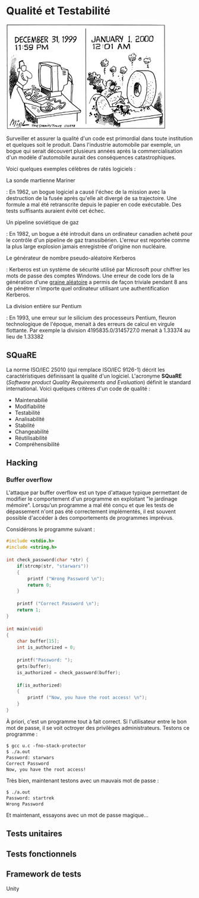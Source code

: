 # Qualité et Testabilité

![Bogue de l'an 2000](../assets/figures/y2k-bug.webp)

Surveiller et assurer la qualité d'un code est primordial dans toute institution et quelques soit le produit. Dans l'industrie automobile par exemple, un bogue qui serait découvert plusieurs années après la commercialisation d'un modèle d'automobile aurait des conséquences catastrophiques.

Voici quelques exemples célèbres de ratés logiciels :

La sonde martienne Mariner

: En 1962, un bogue logiciel a causé l'échec de la mission avec la destruction de la fusée après qu'elle ait divergé de sa trajectoire. Une formule a mal été retranscrite depuis le papier en code exécutable. Des tests suffisants auraient évité cet échec.

Un pipeline soviétique de gaz

: En 1982, un bogue a été introduit dans un ordinateur canadien acheté pour le contrôle d'un pipeline de gaz transsibérien. L'erreur est reportée comme la plus large explosion jamais enregistrée d'origine non nucléaire.

Le générateur de nombre pseudo-aléatoire Kerberos

: Kerberos est un système de sécurité utilisé par Microsoft pour chiffrer les mots de passe des comptes Windows. Une erreur de code lors de la génération d'une [graine aléatoire](https://fr.wikipedia.org/wiki/Graine_al%C3%A9atoire) a permis de façon triviale pendant 8 ans de pénétrer n'importe quel ordinateur utilisant une authentification Kerberos.

La division entière sur Pentium

: En 1993, une erreur sur le silicium des processeurs Pentium, fleuron technologique de l'époque, menait à des erreurs de calcul en virgule flottante. Par exemple la division $4195835.0/3145727.0$ menait à $1.33374$ au lieu de $1.33382$

## SQuaRE

La norme ISO/IEC 25010 (qui remplace ISO/IEC 9126-1) décrit les caractéristiques définissant la qualité d'un logiciel. L'acronyme **SQuaRE** (*Software product Quality Requirements and Evaluation*) définit le standard international. Voici quelques critères d'un code de qualité :

- Maintenabilié
- Modifiabilité
- Testabilité
- Analisabilité
- Stabilité
- Changeabilité
- Réutilisabilité
- Compréhensibilité

## Hacking

### Buffer overflow

L'attaque par buffer overflow est un type d'attaque typique permettant de modifier le comportement d'un programme en exploitant "le jardinage mémoire". Lorsqu'un programme a mal été conçu et que les tests de dépassement n'ont pas été correctement implémentés, il est souvent possible d'accéder à des comportements de programmes imprévus.

Considérons le programme suivant :

```c
#include <stdio.h>
#include <string.h>

int check_password(char *str) {
    if(strcmp(str, "starwars"))
    {
        printf ("Wrong Password \n");
        return 0;
    }

    printf ("Correct Password \n");
    return 1;
}

int main(void)
{
    char buffer[15];
    int is_authorized = 0;

    printf("Password: ");
    gets(buffer);
    is_authorized = check_password(buffer);

    if(is_authorized)
    {
        printf ("Now, you have the root access! \n");
    }
}
```

À priori, c'est un programme tout à fait correct. Si l'utilisateur entre le bon mot de passe, il se voit octroyer des privilèges administrateurs. Testons ce programme :

```console
$ gcc u.c -fno-stack-protector
$ ./a.out
Password: starwars
Correct Password
Now, you have the root access!
```

Très bien, maintenant testons avec un mauvais mot de passe :

```console
$ ./a.out
Password: startrek
Wrong Password
```

Et maintenant, essayons avec un mot de passe magique...

## Tests unitaires

## Tests fonctionnels

## Framework de tests

Unity
